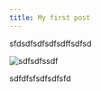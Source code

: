```yaml
---
title: My first post
---
```


sfdsdfsdfsdfsdffsdfsd

![sdfsdfssdf](/bestshop.png "sdfsdfsdfsdfsdfsdfsfsfsdfsdf")

sdfdfsfsdfsdfsfd